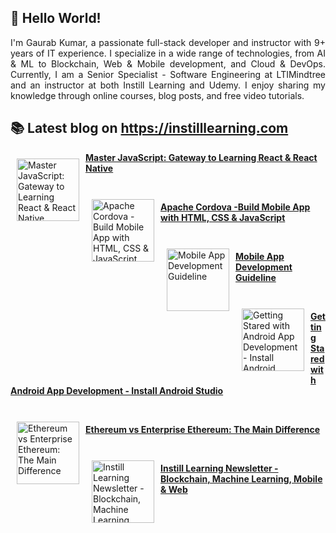 ## 👋 Hello World!
<div align="justify">
I'm Gaurab Kumar, a passionate full-stack developer and instructor with 9+ years of IT experience. I specialize in a wide range of technologies, from AI & ML to Blockchain, Web & Mobile development, and Cloud & DevOps. Currently, I am a Senior Specialist - Software Engineering at LTIMindtree and an instructor at both Instill Learning and Udemy. I enjoy sharing my knowledge through online courses, blog posts, and free video tutorials.
</div> 

## 📚 Latest blog on https://instilllearning.com

<a href="https://www.instilllearning.com/blog/master-javascript-gateway-to-learning-react-react-native"><img src="https://s3.amazonaws.com/contents.newzenler.com/1433/library/66cdbe057d15b_1724759557_blog-react-instilllearning.png" alt="Master JavaScript: Gateway to Learning React & React Native" width="100" align="left" hspace="10" vspace="10"></a><p>**[Master JavaScript: Gateway to Learning React & React Native](https://www.instilllearning.com/blog/master-javascript-gateway-to-learning-react-react-native)**</p>
<br /><a href="https://www.instilllearning.com/blog/apache-cordova"><img src="https://s3.amazonaws.com/contents.newzenler.com/1433/library/66c988aea36ec_1724483758_6068183-286f-4.jpg" alt="Apache Cordova -Build Mobile App with HTML, CSS & JavaScript" width="100" align="left" hspace="10" vspace="10"></a><p>**[Apache Cordova -Build Mobile App with HTML, CSS & JavaScript](https://www.instilllearning.com/blog/apache-cordova)**</p>
<br /><a href="https://www.instilllearning.com/blog/mobile-app-development-guideline"><img src="https://s3.amazonaws.com/contents.newzenler.com/1433/library/657559aadce3a_1702189482_instill-learning-image.png" alt="Mobile App Development Guideline" width="100" align="left" hspace="10" vspace="10"></a><p>**[Mobile App Development Guideline](https://www.instilllearning.com/blog/mobile-app-development-guideline)**</p>
<br /><a href="https://www.instilllearning.com/blog/getting-stared-with-android-app-development-install-android-studio"><img src="https://s3.amazonaws.com/contents.newzenler.com/1433/library/6440ee8ee0254_1681976974_1.png" alt="Getting Stared with Android App Development  - Install Android Studio" width="100" align="left" hspace="10" vspace="10"></a><p>**[Getting Stared with Android App Development  - Install Android Studio](https://www.instilllearning.com/blog/getting-stared-with-android-app-development-install-android-studio)**</p>
<br /><a href="https://www.instilllearning.com/blog/ethereum-vs-enterprise-ethereum-the-main-difference"><img src="https://s3.amazonaws.com/contents.newzenler.com/1433/blog/blog-post/15013/data/thumb/s-1.jpg" alt="Ethereum vs Enterprise Ethereum: The Main Difference" width="100" align="left" hspace="10" vspace="10"></a><p>**[Ethereum vs Enterprise Ethereum: The Main Difference](https://www.instilllearning.com/blog/ethereum-vs-enterprise-ethereum-the-main-difference)**</p>
<br /><a href="https://www.instilllearning.com/blog/how-to-become-full-stack-developer-with-instill-learning"><img src="https://s3.amazonaws.com/contents.newzenler.com/1433/blog/blog-post/14346/data/thumb/l-6.jpg" alt="Instill Learning Newsletter - Blockchain, Machine Learning, Mobile & Web" width="100" align="left" hspace="10" vspace="10"></a><p>**[Instill Learning Newsletter - Blockchain, Machine Learning, Mobile & Web](https://www.instilllearning.com/blog/how-to-become-full-stack-developer-with-instill-learning)**</p>
<br />